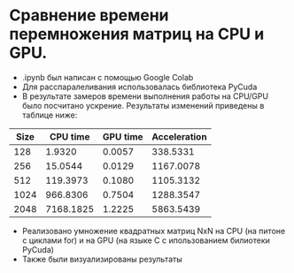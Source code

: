  # Сравнение времени перемножения матриц на CPU и GPU.
 - .ipynb был написан с помощью Google Colab
 - Для расспаралеливания использовалась библиотека PyCuda
 - В результате замеров времени выполнения работы на CPU/GPU было посчитано ускрение. Результаты изменений приведены в таблице ниже:
<table>
<thead>
<tr><th>Size</th><th>CPU time</th><th>GPU time</th><th>Acceleration</th></tr>
</thead>
<tbody>
<tr><td>128</td><td> 1.9320</td><td>0.0057</td><td>338.5331</td></tr>
<tr><td>256</td><td> 15.0544</td><td>0.0129</td><td>1167.0078</td></tr>
<tr><td>512</td><td> 119.3973</td><td>0.1080</td><td>1105.3132</td></tr>
<tr><td>1024</td><td> 966.8306</td><td>0.7504</td><td>1288.3547</td></tr>
<tr><td>2048</td><td> 7168.1825</td><td>1.2225</td><td>5863.5439</td></tr>
</tbody>
</table>

 - Реализовано умножение квадратных матриц NxN на CPU (на питоне с циклами for) и на GPU (на языке C с ипользованием билиотеки PyCuda)
 - Также были визуализированы результаты
